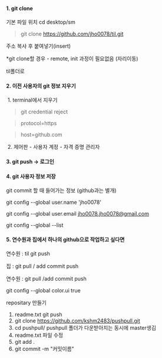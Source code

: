 

#### 1. git clone

기본 파일 위치 cd desktop/sm

> git clone https://github.com/jho0078/til.git

주소 복사 후 붙여넣기(insert)

*git clone할 경우 - remote, init 과정이 필요없음 (자리이동)

til폴더로 



#### 2. 이전 사용자의 git 정보 지우기

​	1. terminal에서 지우기

> git credential reject

> protocol=https

> host=github.com

​	2. 제어판 - 사용자 계정 - 자격 증명 관리자



#### 3. git push → 로그인



#### 4. git 사용자 정보 저장

git commit 할 때 들어가는 정보 (github과는 별개)

git config --global user.name 'jho0078'

git config --global user.email jho0078.jho0078@gmail.com

git config --global  --list



#### 5. 연수원과 집에서  하나의 github으로 작업하고 싶다면

연수원 : til git push

집 : git pull / add commit push

연수원 : git pull /add commit push



git config --global color.ui true



repositary 만들기

1. readme.txt git push
2.  git clone https://github.com/kshm2483/pushpull.git
3.  cd pushpull/ pushpull 폴더가  다운받아지는 동시에 master생김
4.  readme.txt 파일 수정 
5.  git add .
6.  git commit -m "커밋이름"